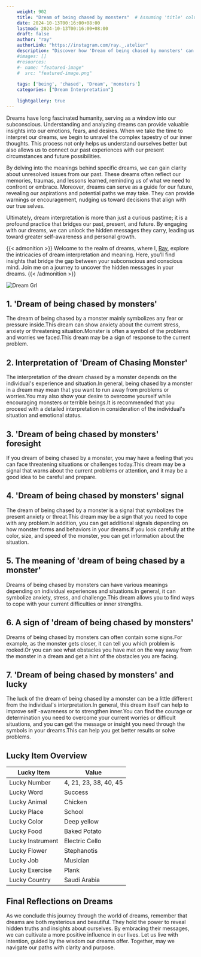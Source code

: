 ```yaml
---
    weight: 902
    title: "Dream of being chased by monsters"  # Assuming 'title' column exists
    date: 2024-10-13T00:16:00+08:00
    lastmod: 2024-10-13T00:16:00+08:00
    draft: false
    author: "ray"
    authorLink: "https://instagram.com/ray._.atelier"
    description: "Discover how 'Dream of being chased by monsters' can interpret your future and uncover its significant meanings in your life."
    #images: []
    #resources:
    #- name: "featured-image"
    #  src: "featured-image.png"
    
    tags: ['being', 'chased', 'Dream', 'monsters']
    categories: ["Dream Interpretation"]
    
    lightgallery: true
---
```

    
Dreams have long fascinated humanity, serving as a window into our subconscious. Understanding and analyzing dreams can provide valuable insights into our emotions, fears, and desires. When we take the time to interpret our dreams, we begin to unravel the complex tapestry of our inner thoughts. This process not only helps us understand ourselves better but also allows us to connect our past experiences with our present circumstances and future possibilities.

By delving into the meanings behind specific dreams, we can gain clarity about unresolved issues from our past. These dreams often reflect our memories, traumas, and lessons learned, reminding us of what we need to confront or embrace. Moreover, dreams can serve as a guide for our future, revealing our aspirations and potential paths we may take. They can provide warnings or encouragement, nudging us toward decisions that align with our true selves.

Ultimately, dream interpretation is more than just a curious pastime; it is a profound practice that bridges our past, present, and future. By engaging with our dreams, we can unlock the hidden messages they carry, leading us toward greater self-awareness and personal growth.

{{< admonition >}}
Welcome to the realm of dreams, where I, [Ray](https://instagram.com/ray._.atelier), explore the intricacies of dream interpretation and meaning. Here, you’ll find insights that bridge the gap between your subconscious and conscious mind. Join me on a journey to uncover the hidden messages in your dreams.
{{< /admonition >}}

![Dream Grl](https://cdn.pixabay.com/photo/2017/11/02/03/35/gothic-2910057_1280.jpg "Dream Grl")

## 1. 'Dream of being chased by monsters'
The dream of being chased by a monster mainly symbolizes any fear or pressure inside.This dream can show anxiety about the current stress, anxiety or threatening situation.Monster is often a symbol of the problems and worries we faced.This dream may be a sign of response to the current problem.

## 2. Interpretation of 'Dream of Chasing Monster'
The interpretation of the dream chased by a monster depends on the individual's experience and situation.In general, being chased by a monster in a dream may mean that you want to run away from problems or worries.You may also show your desire to overcome yourself while encouraging monsters or terrible beings.It is recommended that you proceed with a detailed interpretation in consideration of the individual's situation and emotional status.

## 3. 'Dream of being chased by monsters' foresight
If you dream of being chased by a monster, you may have a feeling that you can face threatening situations or challenges today.This dream may be a signal that warns about the current problems or attention, and it may be a good idea to be careful and prepare.

## 4. 'Dream of being chased by monsters' signal
The dream of being chased by a monster is a signal that symbolizes the present anxiety or threat.This dream may be a sign that you need to cope with any problem.In addition, you can get additional signals depending on how monster forms and behaviors in your dreams.If you look carefully at the color, size, and speed of the monster, you can get information about the situation.

## 5. The meaning of 'dream of being chased by a monster'
Dreams of being chased by monsters can have various meanings depending on individual experiences and situations.In general, it can symbolize anxiety, stress, and challenge.This dream allows you to find ways to cope with your current difficulties or inner strengths.

## 6. A sign of 'dream of being chased by monsters'
Dreams of being chased by monsters can often contain some signs.For example, as the monster gets closer, it can tell you which problem is rooked.Or you can see what obstacles you have met on the way away from the monster in a dream and get a hint of the obstacles you are facing.

## 7. 'Dream of being chased by monsters' and lucky
The luck of the dream of being chased by a monster can be a little different from the individual's interpretation.In general, this dream itself can help to improve self -awareness or to strengthen inner.You can find the courage or determination you need to overcome your current worries or difficult situations, and you can get the message or insight you need through the symbols in your dreams.This can help you get better results or solve problems.

## Lucky Item Overview
| Lucky Item          | Value              |
|---------------|--------------------|
| Lucky Number        | 4, 21, 23, 38, 40, 45  |
| Lucky Word          | Success |
| Lucky Animal        | Chicken |
| Lucky Place         | School     |
| Lucky Color         | Deep yellow     |
| Lucky Food          | Baked Potato      |
| Lucky Instrument    | Electric Cello |
| Lucky Flower        | Stephanotis    |
| Lucky Job           | Musician       |
| Lucky Exercise      | Plank  |
| Lucky Country       | Saudi Arabia    |


##  Final Reflections on Dreams

As we conclude this journey through the world of dreams, remember that dreams are both mysterious and beautiful. They hold the power to reveal hidden truths and insights about ourselves. By embracing their messages, we can cultivate a more positive influence in our lives. Let us live with intention, guided by the wisdom our dreams offer. Together, may we navigate our paths with clarity and purpose.
